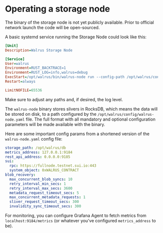 # Operating a storage node
<!-- TODO (#141): Update and add further details, also on monitoring. -->

The binary of the storage node is not yet publicly available. Prior to official network launch the
code will be open-sourced.

A basic systemd service running the Storage Node could look like this:

```ini
[Unit]
Description=Walrus Storage Node

[Service]
User=walrus
Environment=RUST_BACKTRACE=1
Environment=RUST_LOG=info,walrus=debug
ExecStart=/opt/walrus/bin/walrus-node run --config-path /opt/walrus/config/walrus-node.yaml
Restart=always

LimitNOFILE=65536
```

Make sure to adjust any paths and, if desired, the log level.

The `walrus-node` binary stores slivers in RocksDB, which means the data will be stored on disk, to
a path configured by the `/opt/walrus/config/walrus-node.yaml` file. The full format with all
mandatory and optional configuration parameters will be made available with the binary.

Here are some important config params from a shortened version of the `walrus-node.yaml` config
file:

<!-- TODO() : change the Testnet url below. -->

```yaml
storage_path: /opt/walrus/db
metrics_address: 127.0.0.1:9184
rest_api_address: 0.0.0.0:9185
sui:
  rpc: https://fullnode.testnet.sui.io:443
  system_object: 0xWALRUS_CONTRACT
blob_recovery:
  max_concurrent_blob_syncs: 10
  retry_interval_min_secs: 1
  retry_interval_max_secs: 3600
  metadata_request_timeout_secs: 5
  max_concurrent_metadata_requests: 1
  sliver_request_timeout_secs: 300
  invalidity_sync_timeout_secs: 300
```

For monitoring, you can configure Grafana Agent to fetch metrics from `localhost:9184/metrics`
(or whatever you've configured `metrics_address` to be).
